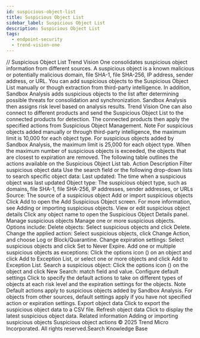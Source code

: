 ```yaml
---
id: suspicious-object-list
title: Suspicious Object List
sidebar_label: Suspicious Object List
description: Suspicious Object List
tags:
  - endpoint-security
  - trend-vision-one
---
```


/*<![CDATA[*/ $('#title').html($('meta[name=map-description]').attr('content')); /*]]>*/ Suspicious Object List Trend Vision One consolidates suspicious object information from different sources. A suspicious object is a known malicious or potentially malicious domain, file SHA-1, file SHA-256, IP address, sender address, or URL. You can add suspicious objects to the Suspicious Object List manually or though extraction from third-party intelligence. In addition, Sandbox Analysis adds suspicious objects to the list after determining possible threats for consolidation and synchronization. Sandbox Analysis then assigns risk level based on analysis results. Trend Vision One can also connect to different products and send the Suspicious Object List to the connected products for detection. The connected products then apply the specified actions from Suspicious Object Management. Note For suspicious objects added manually or through third-party intelligence, the maximum limit is 10,000 for each object type. For suspicious objects added by Sandbox Analysis, the maximum limit is 25,000 for each object type. When the maximum number of suspicious objects is exceeded, the objects that are closest to expiration are removed. The following table outlines the actions available on the Suspicious Object List tab. Action Description Filter suspicious object data Use the search field or the following drop-down lists to search specific object data: Last updated: The time when a suspicious object was last updated Object type: The suspicious object type, such as domains, file SHA-1, file SHA-256, IP addresses, sender addresses, or URLs Source: The source of a suspicious object Add or import suspicious objects Click Add to open the Add Suspicious Object screen. For more information, see Adding or importing suspicious objects. View or edit suspicious object details Click any object name to open the Suspicious Object Details panel. Manage suspicious objects Manage one or more suspicious objects. Options include: Delete objects: Select suspicious objects and click Delete. Change the applied action: Select suspicious objects, click Change Action, and choose Log or Block/Quarantine. Change expiration settings: Select suspicious objects and click Set to Never Expire. Add one or multiple suspicious objects as exceptions: Click the options icon () on an object and click Add to Exception List, or select one or more objects and click Add to Exception List. Search a suspicious object: Click the options icon () on the object and click New Search: match field and value. Configure default settings Click to specify the default actions to take on different types of objects at each risk level and the expiration settings for the objects. Note Default actions apply to suspicious objects added by Sandbox Analysis. For objects from other sources, default settings apply if you have not specified action or expiration settings. Export object data Click to export the suspicious object data to a CSV file. Refresh object data Click to display the latest suspicious object data. Related information Adding or importing suspicious objects Suspicious object actions © 2025 Trend Micro Incorporated. All rights reserved.Search Knowledge Base
